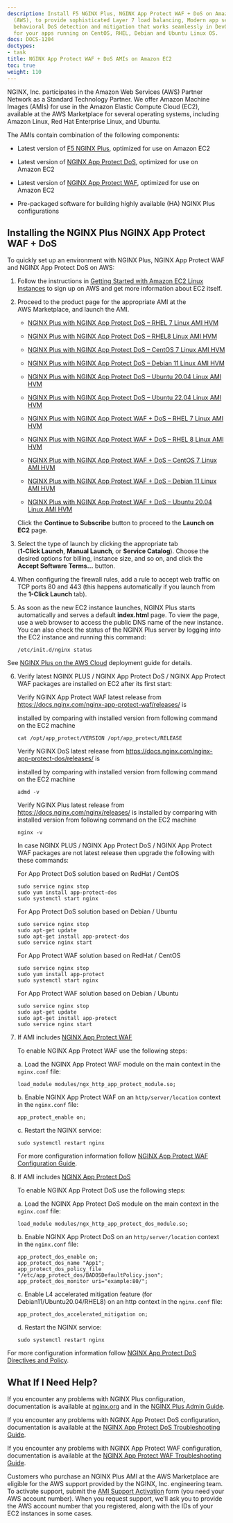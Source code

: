 ```yaml
---
description: Install F5 NGINX Plus, NGINX App Protect WAF + DoS on Amazon Web Services
  (AWS), to provide sophisticated Layer 7 load balancing, Modern app security solution,
  behavioral DoS detection and mitigation that works seamlessly in DevOps environments
  for your apps running on CentOS, RHEL, Debian and Ubuntu Linux OS.
docs: DOCS-1204
doctypes:
- task
title: NGINX App Protect WAF + DoS AMIs on Amazon EC2
toc: true
weight: 110
---
```


NGINX, Inc. participates in the Amazon Web Services (AWS) Partner Network as a Standard Technology Partner. We offer Amazon Machine Images (AMIs) for use in the Amazon Elastic Compute Cloud (EC2), available at the AWS Marketplace for several operating systems, including Amazon Linux, Red Hat Enterprise Linux, and Ubuntu.

The AMIs contain combination of the following components:

- Latest version of [F5 NGINX Plus](https://www.f5.com/products/nginx/nginx-plus), optimized for use on Amazon EC2

- Latest version of [NGINX App Protect DoS](https://docs.nginx.com/nginx-app-protect-dos/), optimized for use on Amazon EC2
- Latest version of [NGINX App Protect WAF](https://docs.nginx.com/nginx-app-protect-waf/), optimized for use on Amazon EC2
- Pre-packaged software for building highly available (HA) NGINX Plus configurations

## Installing the NGINX Plus NGINX App Protect WAF + DoS

To quickly set up an environment with NGINX Plus, NGINX App Protect WAF and NGINX App Protect DoS on AWS:

1. Follow the instructions in [Getting Started with Amazon EC2 Linux Instances](http://docs.aws.amazon.com/AWSEC2/latest/UserGuide/EC2_GetStarted.html) to sign up on AWS and get more information about EC2 itself.
2. Proceed to the product page for the appropriate AMI at the AWS Marketplace, and launch the AMI.

    - [NGINX Plus with NGINX App Protect DoS – RHEL 7 Linux AMI HVM](https://aws.amazon.com/marketplace/pp/prodview-bjdboufufnb7g?sr=0-4&ref_=beagle&applicationId=AWSMPContessa)

    - [NGINX Plus with NGINX App Protect DoS – RHEL8 Linux AMI HVM](https://aws.amazon.com/marketplace/pp/prodview-e6bifer7o6uzm?sr=0-13&ref_=beagle&applicationId=AWSMPContessa)

    - [NGINX Plus with NGINX App Protect DoS – CentOS 7 Linux AMI HVM](https://aws.amazon.com/marketplace/pp/prodview-deeny2oe7izti?sr=0-12&ref_=beagle&applicationId=AWSMPContessa)

    - [NGINX Plus with NGINX App Protect DoS – Debian 11 Linux AMI HVM](https://aws.amazon.com/marketplace/pp/prodview-56oveh2rsxsbq?sr=0-2&ref_=beagle&applicationId=AWSMPContessa)

    - [NGINX Plus with NGINX App Protect DoS – Ubuntu 20.04 Linux AMI HVM](https://aws.amazon.com/marketplace/pp/prodview-gsoln2vnsgpr4?sr=0-5&ref_=beagle&applicationId=AWSMPContessa)

    - [NGINX Plus with NGINX App Protect DoS – Ubuntu 22.04 Linux AMI HVM](https://aws.amazon.com/marketplace/pp/prodview-l6f2q2ykrjufy?sr=0-13&ref_=beagle&applicationId=AWSMPContessa)

    - [NGINX Plus with NGINX App Protect WAF + DoS – RHEL 7 Linux AMI HVM](https://aws.amazon.com/marketplace/pp/prodview-jedbygo6xbvto?sr=0-1&ref_=beagle&applicationId=AWSMPContessa)

    - [NGINX Plus with NGINX App Protect WAF + DoS – RHEL 8 Linux AMI HVM](https://aws.amazon.com/marketplace/pp/prodview-6pvnoyr2mp2co?sr=0-18&ref_=beagle&applicationId=AWSMPContessa)

    - [NGINX Plus with NGINX App Protect WAF + DoS – CentOS 7 Linux AMI HVM](https://aws.amazon.com/marketplace/pp/prodview-jedbygo6xbvto?sr=0-1&ref_=beagle&applicationId=AWSMPContessa)

    - [NGINX Plus with NGINX App Protect WAF + DoS – Debian 11 Linux AMI HVM](https://aws.amazon.com/marketplace/pp/prodview-wbyobl7a55vcu?sr=0-3&ref_=beagle&applicationId=AWSMPContessa)

    - [NGINX Plus with NGINX App Protect WAF + DoS – Ubuntu 20.04 Linux AMI HVM](https://aws.amazon.com/marketplace/pp/prodview-zhxmqlcoylkca?sr=0-2&ref_=beagle&applicationId=AWSMPContessa)

    Click the **Continue to Subscribe** button to proceed to the **Launch on EC2** page.

3. Select the type of launch by clicking the appropriate tab (<span style="white-space: nowrap; font-weight:bold;">1‑Click Launch</span>, **Manual Launch**, or **Service Catalog**). Choose the desired options for billing, instance size, and so on, and click the <span style="white-space: nowrap; font-weight:bold;">Accept Software Terms…</span> button.
4. When configuring the firewall rules, add a rule to accept web traffic on TCP ports 80 and 443 (this happens automatically if you launch from the <span style="white-space: nowrap; font-weight:bold;">1-Click Launch</span> tab).
5. As soon as the new EC2 instance launches, NGINX Plus starts automatically and serves a default **index.html** page. To view the page, use a web browser to access the public DNS name of the new instance. You can also check the status of the NGINX Plus server by logging into the EC2 instance and running this command:

	```nginx
	/etc/init.d/nginx status
	```

  See [NGINX Plus on the AWS Cloud](https://www.nginx.com/resources/datasheets/nginx-quick-start-guide-for-aws/) deployment guide for details.

6. Verify latest NGINX PLUS / NGINX App Protect DoS / NGINX App Protect WAF packages are installed on EC2 after its first start:


     Verify NGINX App Protect WAF latest release from <https://docs.nginx.com/nginx-app-protect-waf/releases/> is

     installed by comparing with installed version from following command on the EC2 machine

      ```shell
      cat /opt/app_protect/VERSION /opt/app_protect/RELEASE
      ```

     Verify NGINX DoS latest release from <https://docs.nginx.com/nginx-app-protect-dos/releases/> is

     installed by comparing with installed version from following command on the EC2 machine

      ```shell
      admd -v
      ```

     Verify NGINX Plus latest release from <https://docs.nginx.com/nginx/releases/> is
     installed by comparing with installed version from following command on the EC2 machine

      ```shell
      nginx -v
      ```

    In case NGINX PLUS / NGINX App Protect DoS / NGINX App Protect WAF packages are not latest release then upgrade the following  with these commands:


    For App Protect DoS solution based on RedHat / CentOS

      ```shell
      sudo service nginx stop
      sudo yum install app-protect-dos
      sudo systemctl start nginx
      ```

    For App Protect DoS solution based on Debian / Ubuntu

      ```shell
      sudo service nginx stop
      sudo apt-get update
      sudo apt-get install app-protect-dos
      sudo service nginx start
      ```

     For App Protect WAF solution based on RedHat / CentOS

      ```shell
      sudo service nginx stop
      sudo yum install app-protect
      sudo systemctl start nginx
      ```

    For App Protect WAF solution based on Debian / Ubuntu

      ```shell
      sudo service nginx stop
      sudo apt-get update
      sudo apt-get install app-protect
      sudo service nginx start
      ```

7. If AMI includes [NGINX App Protect WAF](https://docs.nginx.com/nginx-app-protect-waf/)

    To enable NGINX App Protect WAF use the following steps:

    a. Load the NGINX App Protect WAF module on the main context in the `nginx.conf` file:

    ```shell
    load_module modules/ngx_http_app_protect_module.so;
    ```

    b. Enable NGINX App Protect WAF on an `http/server/location` context in the `nginx.conf` file:

    ```shell
    app_protect_enable on;
    ```

    c. Restart the NGINX service:

    ```shell
    sudo systemctl restart nginx
    ```

   For more configuration information follow [NGINX App Protect WAF Configuration Guide](https://docs.nginx.com/nginx-app-protect-waf/configuration-guide/configuration/).



8. If AMI includes [NGINX App Protect DoS](https://docs.nginx.com/nginx-app-protect-dos/)

    To enable NGINX App Protect DoS use the following steps:

    a. Load the NGINX App Protect DoS module on the main context in the `nginx.conf` file:

    ```shell
    load_module modules/ngx_http_app_protect_dos_module.so;
    ```

    b. Enable NGINX App Protect DoS on an `http/server/location` context in the `nginx.conf` file:

    ```shell
    app_protect_dos_enable on;
    app_protect_dos_name "App1";
    app_protect_dos_policy_file "/etc/app_protect_dos/BADOSDefaultPolicy.json";
    app_protect_dos_monitor uri="example:80/";
    ```

    c. Enable L4 accelerated mitigation feature (for Debian11/Ubuntu20.04/RHEL8) on an http context in the `nginx.conf` file:

    ```shell
    app_protect_dos_accelerated_mitigation on;
    ```

    d. Restart the NGINX service:

    ```shell
    sudo systemctl restart nginx
    ```

  For more configuration information follow [NGINX App Protect DoS Directives and Policy](https://docs.nginx.com/nginx-app-protect-dos/directives-and-policy/learn-about-directives-and-policy/).



## What If I Need Help?

If you encounter any problems with NGINX Plus configuration, documentation is available at [nginx.org](https://nginx.org/en/docs/) and in the [NGINX Plus Admin Guide](https://docs.nginx.com/nginx/admin-guide/installing-nginx/).

If you encounter any problems with NGINX App Protect DoS configuration, documentation is available at the [NGINX App Protect DoS Troubleshooting Guide](https://docs.nginx.com/nginx-app-protect-dos/troubleshooting-guide/how-to-troubleshoot/).

If you encounter any problems with NGINX App Protect WAF configuration, documentation is available at the [NGINX App Protect WAF Troubleshooting Guide](https://docs.nginx.com/nginx-app-protect-waf/v4/troubleshooting-guide/troubleshooting/).


Customers who purchase an NGINX Plus AMI at the AWS Marketplace are eligible for the AWS support provided by the NGINX, Inc. engineering team. To activate support, submit the [AMI Support Activation](https://www.nginx.com/ami-support-activation/) form (you need your AWS account number). When you request support, we’ll ask you to provide the AWS account number that you registered, along with the IDs of your EC2 instances in some cases.
